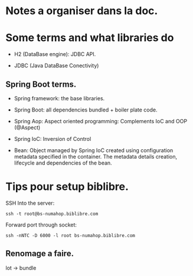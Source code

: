 # Notes a organiser dans la doc.


# Some terms and what libraries do 
- H2 (DataBase engine): JDBC API.

- JDBC (Java DataBase Conectivity)

## Spring Boot terms.

- Spring framework: the base libraries.
- Spring Boot: all dependencies bundled + boiler plate code.

- Spring Aop: Aspect oriented programming: Complements IoC and OOP (@Aspect)
- Spring IoC: Inversion of Control
- Bean: Object managed by Spring IoC created using configuration metadata specified in the container. The metadata details creation, lifecycle and dependencies of the bean.


# Tips pour setup biblibre.

SSH Into the server:
```
ssh -t root@bs-numahop.biblibre.com
```
Forward port through socket:
```
ssh -nNTC -D 6000 -l root bs-numahop.biblibre.com
```

## Renomage a faire.
lot -> bundle

